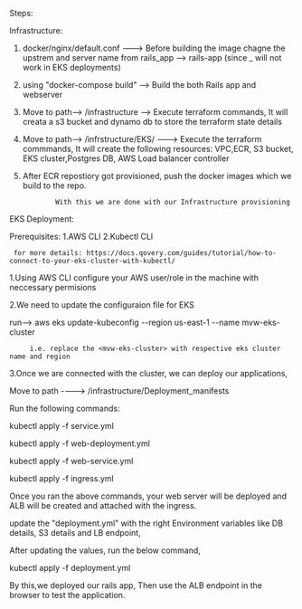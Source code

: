Steps:

Infrastructure:

1. docker/nginx/default.conf ---> Before building the image chagne the upstrem and server name from rails_app --> rails-app (since _ will not work in EKS deployments)

2. using "docker-compose build"  --> Build the both Rails app and webserver

3. Move to path--> /infrastructure --> Execute terraform commands, It will creata a s3 bucket and dynamo db to store the terraform state details

4. Move to path--> /infrstructure/EKS/  ---> Execute the terraform commmands, It will create the following resources:
               VPC,ECR, S3 bucket, EKS cluster,Postgres DB, AWS Load balancer controller


5. After ECR repostiory got provisioned, push the docker images which we build to the repo.             

               With this we are done with our Infrastructure provisioning


EKS Deployment:

Prerequisites:
                1.AWS CLI
                2.Kubectl CLI

     for more details: https://docs.qovery.com/guides/tutorial/how-to-connect-to-your-eks-cluster-with-kubectl/           

1.Using AWS CLI configure your AWS user/role in the machine with neccessary permisions

2.We need to update the configuraion file for EKS

 run--> aws eks update-kubeconfig --region us-east-1 --name mvw-eks-cluster
  
         i.e. replace the <mvw-eks-cluster> with respective eks cluster name and region

3.Once we are connected with the cluster, we can deploy our applications,
 
 Move to path ----> /infrastructure/Deployment_manifests

 Run the following commands:
 
 kubectl apply -f service.yml

 kubectl apply -f web-deployment.yml

 kubectl apply -f web-service.yml

 kubectl apply -f ingress.yml

 Once you ran the above commands, your web server will be deployed and ALB will be created and attached with the ingress.

update the "deployment.yml" with the right Environment variables like DB details, S3 details and LB endpoint, 

After updating the values, run the below command,

kubectl apply -f deployment.yml

By this,we deployed our rails app, Then use the ALB endpoint in the browser to test the application.



